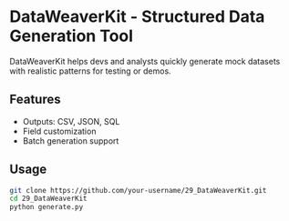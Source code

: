 # DataWeaverKit - Structured Data Generation Tool

DataWeaverKit helps devs and analysts quickly generate mock datasets with realistic patterns for testing or demos.

## Features
- Outputs: CSV, JSON, SQL  
- Field customization  
- Batch generation support  

## Usage
```bash
git clone https://github.com/your-username/29_DataWeaverKit.git
cd 29_DataWeaverKit
python generate.py
